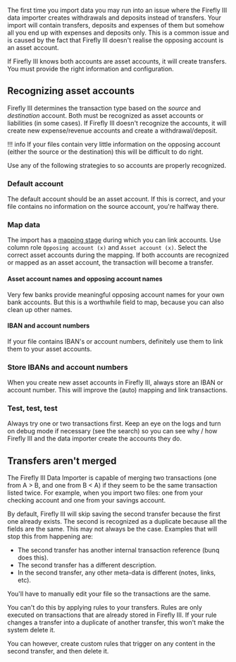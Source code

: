 The first time you import data you may run into an issue where the Firefly III data importer creates withdrawals and deposits instead of transfers. Your import will contain transfers, deposits and expenses of them but somehow all you end up with expenses and deposits only. This is a common issue and is caused by the fact that Firefly III doesn't realise the opposing account is an asset account.

If Firefly III knows both accounts are asset accounts, it will create transfers. You must provide the right information and configuration.

## Recognizing asset accounts

Firefly III determines the transaction type based on the *source* and *destination* account. Both must be recognized as asset accounts or liabilities (in some cases). If Firefly III doesn't recognize the accounts, it will create new expense/revenue accounts and create a withdrawal/deposit.

!!! info
    If your files contain very little information on the opposing account (either the source or the destination) this will be difficult to do right.

Use any of the following strategies to so accounts are properly recognized.

### Default account

The default account should be an asset account. If this is correct, and your file contains no information on the source account, you're halfway there.

### Map data

The import has a [mapping stage](../how-to-use/map.md) during which you can link accounts. Use column role `Opposing account (x)` and `Asset account (x)`. Select the correct asset accounts during the mapping. If both accounts are recognized or mapped as an asset account, the transaction will become a transfer.

#### Asset account names and opposing account names

Very few banks provide meaningful opposing account names for your own bank accounts. But this is a worthwhile field to map, because you can also clean up other names.

#### IBAN and account numbers

If your file contains IBAN's or account numbers, definitely use them to link them to your asset accounts.

### Store IBANs and account numbers

When you create new asset accounts in Firefly III, always store an IBAN or account number. This will improve the (auto) mapping and link transactions.

### Test, test, test

Always try one or two transactions first. Keep an eye on the logs and turn on debug mode if necessary (see the search) so you can see why / how Firefly III and the data importer create the accounts they do.


## Transfers aren't merged


The Firefly III Data Importer is capable of merging two transactions (one from A > B, and one from B < A) if they seem to be the same transaction listed twice. For example, when you import two files: one from your checking account and one from your savings account.

By default, Firefly III will skip saving the second transfer because the first one already exists. The second is recognized as a duplicate because all the fields are the same. This may not always be the case. Examples that will stop this from happening are:

- The second transfer has another internal transaction reference (bunq does this).
- The second transfer has a different description.
- In the second transfer, any other meta-data is different (notes, links, etc).

You'll have to manually edit your file so the transactions are the same.

You can't do this by applying rules to your transfers. Rules are only executed on transactions that are already stored in Firefly III. If your rule changes a transfer into a duplicate of another transfer, this won't make the system delete it.

You can however, create custom rules that trigger on any content in the second transfer, and then delete it.
